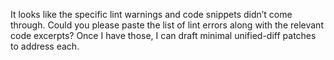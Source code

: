 It looks like the specific lint warnings and code snippets didn’t come through. Could you please paste the list of lint errors along with the relevant code excerpts? Once I have those, I can draft minimal unified-diff patches to address each.